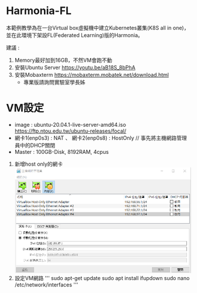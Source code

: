 # Harmonia-FL
本範例教學為在一台Virtual box虛擬機中建立Kubernetes叢集(K8S all in one)，並在此環境下架設FL(Federated Learning)版的Harmonia。

建議 : 

1. Memory最好加到16GB，不然VM會跑不動
2. 安裝Ubuntu Server
   https://youtu.be/aB18S_8bPhA
3. 安裝Mobaxterm
   https://mobaxterm.mobatek.net/download.html
   * 專業版請詢問實驗室學長姊
   
# VM設定
* image : ubuntu-20.04.1-live-server-amd64.iso
  https://ftp.ntou.edu.tw/ubuntu-releases/focal/
* 網卡1(enp0s3) : NAT 、 網卡2(enp0s8) : HostOnly       // 事先將主機網路管理員中的DHCP關閉
* Master : 100GB-Disk, 8192RAM, 4cpus 
1. 新增host only的網卡
![image](https://github.com/jai-9110/Harmonia-FL/blob/31567292b06222cd63eaa73c10aa09a6861608ff/picture/%E4%B8%BB%E6%A9%9F%E7%B6%B2%E8%B7%AF%E7%AE%A1%E7%90%86%E5%93%A1.png)
2. 設定VM網路
'''
sudo apt-get update
sudo apt install ifupdown
sudo nano /etc/network/interfaces
'''
